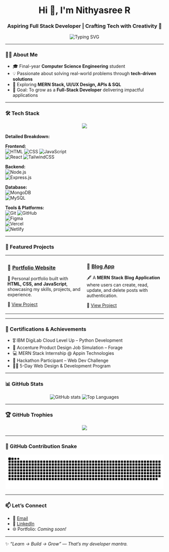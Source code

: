 <h1 align="center">Hi 👋, I'm Nithyasree R</h1>
<h3 align="center">Aspiring Full Stack Developer | Crafting Tech with Creativity 🚀</h3>

<p align="center">
  <img src="https://readme-typing-svg.demolab.com?font=Fira+Code&size=22&pause=1000&center=true&vCenter=true&width=480&lines=Welcome+to+my+GitHub+profile!;MERN+Stack+Developer+in+the+making;Passionate+about+UI%2FUX+and+Web+Apps;Let's+build+something+amazing+%F0%9F%9A%80" alt="Typing SVG" />
</p>

---

### 👩‍💻 About Me  

- 🎓 Final-year **Computer Science Engineering** student  
- 💡 Passionate about solving real-world problems through **tech-driven solutions**  
- 🧩 Exploring **MERN Stack, UI/UX Design, APIs & SQL**  
- 🎯 Goal: To grow as a **Full-Stack Developer** delivering impactful applications  


---

### 🛠️ Tech Stack  

<p align="center">
  <img src="https://skillicons.dev/icons?i=html,css,js,react,nodejs,express,mongodb,mysql,tailwind,figma,git,github,vscode,vercel,netlify" />
</p>

**Detailed Breakdown:**  

**Frontend:**  
![HTML](https://img.shields.io/badge/-HTML5-E34F26?logo=html5&logoColor=fff) 
![CSS](https://img.shields.io/badge/-CSS3-1572B6?logo=css3) 
![JavaScript](https://img.shields.io/badge/-JavaScript-F7DF1E?logo=javascript&logoColor=000)  
![React](https://img.shields.io/badge/-React-61DAFB?logo=react&logoColor=000) 
![TailwindCSS](https://img.shields.io/badge/-TailwindCSS-38B2AC?logo=tailwind-css&logoColor=fff)  

**Backend:**  
![Node.js](https://img.shields.io/badge/-Node.js-339933?logo=node.js&logoColor=fff)  
![Express.js](https://img.shields.io/badge/-Express.js-000000?logo=express&logoColor=fff)  

**Database:**  
![MongoDB](https://img.shields.io/badge/-MongoDB-47A248?logo=mongodb&logoColor=fff)  
![MySQL](https://img.shields.io/badge/-MySQL-4479A1?logo=mysql&logoColor=fff)  

**Tools & Platforms:**  
![Git](https://img.shields.io/badge/-Git-F05032?logo=git&logoColor=fff) 
![GitHub](https://img.shields.io/badge/-GitHub-181717?logo=github)  
![Figma](https://img.shields.io/badge/-Figma-F24E1E?logo=figma&logoColor=fff)  
![Vercel](https://img.shields.io/badge/-Vercel-000?logo=vercel)  
![Netlify](https://img.shields.io/badge/-Netlify-00C7B7?logo=netlify&logoColor=fff)  

---

### 🌟 Featured Projects  

<div align="center">

<table>
<tr>
<td width="50%">
  
### 📂 [Portfolio Website](https://github.com/nithyasreeee/portfolio.git)  
🚀 Personal portfolio built with **HTML, CSS, and JavaScript**, showcasing my skills, projects, and experience.  

🔗 [View Project](https://github.com/nithyasreeee/portfolio.git)

</td>
<td width="50%">

### 📝 [Blog App](https://github.com/nithyasreeee/blog-app.git)  
🖋️ A **MERN Stack Blog Application** where users can create, read, update, and delete posts with authentication.  

🔗 [View Project](https://github.com/nithyasreeee/blog-app.git)

</td>
</tr>
</table>

</div>

---

### 🏅 Certifications & Achievements  

- 🎖️ IBM DigiLab Cloud Level Up – Python Development  
- 💼 Accenture Product Design Job Simulation – Forage  
- 💻 MERN Stack Internship @ Appin Technologies  
- 🚀 Hackathon Participant – Web Dev Challenge  
- 👩‍🎓 5-Day Web Design & Development Program  

---

### 📊 GitHub Stats  

<p align="center">
  <img src="https://github-readme-stats.vercel.app/api?username=Nithyasreeee&show_icons=true&theme=radical" alt="GitHub stats" height="160"/>
  <img src="https://github-readme-stats.vercel.app/api/top-langs/?username=Nithyasreeee&layout=compact&theme=radical" alt="Top Languages" height="160"/>
</p>

---

### 🏆 GitHub Trophies  

<p align="center">
  <img src="https://github-profile-trophy.vercel.app/?username=Nithyasreeee&theme=radical&no-frame=true&margin-w=10&row=2&column=3" />
</p>

---

### 🐍 GitHub Contribution Snake  
<p align="center">
  <img src="https://raw.githubusercontent.com/Platane/snk/output/github-contribution-grid-snake.svg" />
</p>


---

### 📫 Let’s Connect  

- 📧 [Email](mailto:nithyasreerajaram16459@gmail.com)  
- 💼 [LinkedIn](https://www.linkedin.com/in/nithyasree3018/)  
- 🌐 Portfolio: *Coming soon!*  

---

✨ *“Learn → Build → Grow” — That’s my developer mantra.*
